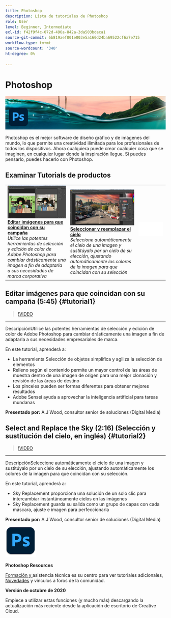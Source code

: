 ```yaml
---
title: Photoshop
description: Lista de tutoriales de Photoshop
role: User
level: Beginner, Intermediate
exl-id: f42f9f4c-072d-496a-842a-3da503bdaca1
source-git-commit: 6b819aef801e003e5a160d24ba69522cf6a7e715
workflow-type: tm+mt
source-wordcount: '340'
ht-degree: 0%

---
```


# Photoshop

![Tutorial Hero Image](../assets/Photoshop.jpg)

Photoshop es el mejor software de diseño gráfico y de imágenes del mundo, lo que permite una creatividad ilimitada para los profesionales de todos los dispositivos. Ahora cualquiera puede crear cualquier cosa que se imaginen, en cualquier lugar donde la inspiración llegue. Si puedes pensarlo, puedes hacerlo con Photoshop.

## Examinar Tutorials de productos

<table style="table-layout:fixed">
<tr>
 <td>
   <a href="photoshop.md#tutorial1">
      <img alt="Editar imágenes para que coincidan con su campaña" src="../assets/PS_ObjectSelect_ContentAware_wood.jpg" />
   </a>
    <div>
   <a href="photoshop.md#tutorial1"><strong>Editar imágenes para que coincidan con su campaña</strong></a>
    </div>
    <em>Utilice las potentes herramientas de selección y edición de color de Adobe Photoshop para cambiar drásticamente una imagen a fin de adaptarla a sus necesidades de marca corporativa</em>
    <br>
  </td>
  <td>
    <a href="photoshop.md#tutorial2">
        <img alt="Seleccionar y reemplazar el cielo" src="../assets/PS_Sky_Replace_wood.jpg" />
    </a>
    <div>
    <a href="photoshop.md#tutorial2"><strong>Seleccionar y reemplazar el cielo</strong></a>
    </div>
    <em>Seleccione automáticamente el cielo de una imagen y sustitúyalo por un cielo de su elección, ajustando automáticamente los colores de la imagen para que coincidan con su selección</em>
    <br>
  </td>
  <td>
    <img alt="Espaciador" src="../assets/Whitespacer.png" />
    <div>
    <br>
  </td>
</tr>
</table>

## Editar imágenes para que coincidan con su campaña (5:45) {#tutorial1}

>[!VIDEO](https://video.tv.adobe.com/v/326950?hidetitle=true)

****
DescripciónUtilice las potentes herramientas de selección y edición de color de Adobe Photoshop para cambiar drásticamente una imagen a fin de adaptarla a sus necesidades empresariales de marca.

En este tutorial, aprenderá a:
* La herramienta Selección de objetos simplifica y agiliza la selección de elementos
* Relleno según el contenido permite un mayor control de las áreas de muestra dentro de una imagen de origen para una mejor clonación y revisión de las áreas de destino
* Los pinceles pueden ser formas diferentes para obtener mejores resultados
* Adobe Sensei ayuda a aprovechar la inteligencia artificial para tareas mundanas

**Presentado por:**
A.J Wood, consultor senior de soluciones (Digital Media)

## Select and Replace the Sky (2:16) (Selección y sustitución del cielo, en inglés) {#tutorial2}

>[!VIDEO](https://video.tv.adobe.com/v/326953?hidetitle=true)

****
DescripciónSeleccione automáticamente el cielo de una imagen y sustitúyalo por un cielo de su elección, ajustando automáticamente los colores de la imagen para que coincidan con su selección.

En este tutorial, aprenderá a:
* Sky Replacement proporciona una solución de un solo clic para intercambiar instantáneamente cielos en las imágenes
* Sky Replacement guarda su salida como un grupo de capas con cada máscara, ajuste e imagen para perfeccionarla


**Presentado por:**
A.J Wood, consultor senior de soluciones (Digital Media)

![Logotipo de Photoshop](../assets/ps_appicon_96.png)

**Photoshop Resources**

[Formación y ](https://helpx.adobe.com/support/photoshop.html) asistencia técnica es su centro para ver tutoriales adicionales,  [Novedades](https://helpx.adobe.com/photoshop/using/whats-new.html) y vínculos a foros de la comunidad.

**Versión de octubre de 2020**

Empiece a utilizar estas funciones (y mucho más) descargando la actualización más reciente desde la aplicación de escritorio de Creative Cloud.
